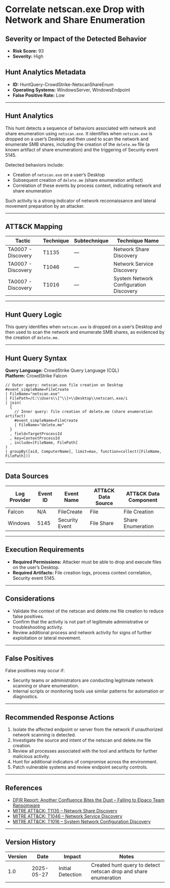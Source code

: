 # Correlate netscan.exe Drop with Network and Share Enumeration

## Severity or Impact of the Detected Behavior
- **Risk Score:** 93
- **Severity:** High

## Hunt Analytics Metadata

- **ID:** HuntQuery-CrowdStrike-NetscanShareEnum
- **Operating Systems:** WindowsServer, WindowsEndpoint
- **False Positive Rate:** Low

---

## Hunt Analytics

This hunt detects a sequence of behaviors associated with network and share enumeration using `netscan.exe`. It identifies when `netscan.exe` is dropped on a user’s Desktop and then used to scan the network and enumerate SMB shares, including the creation of the `delete.me` file (a known artifact of share enumeration) and the triggering of Security event 5145.

Detected behaviors include:

- Creation of `netscan.exe` on a user’s Desktop
- Subsequent creation of `delete.me` (share enumeration artifact)
- Correlation of these events by process context, indicating network and share enumeration

Such activity is a strong indicator of network reconnaissance and lateral movement preparation by an attacker.

---

## ATT&CK Mapping

| Tactic                        | Technique   | Subtechnique | Technique Name                                 |
|------------------------------|-------------|--------------|-----------------------------------------------|
| TA0007 - Discovery           | T1135       | —            | Network Share Discovery                       |
| TA0007 - Discovery           | T1046       | —            | Network Service Discovery                     |
| TA0007 - Discovery           | T1016       | —            | System Network Configuration Discovery        |

---

## Hunt Query Logic

This query identifies when `netscan.exe` is dropped on a user’s Desktop and then used to scan the network and enumerate SMB shares, as evidenced by the creation of `delete.me`.

---

## Hunt Query Syntax

**Query Language:** CrowdStrike Query Language (CQL)  
**Platform:** CrowdStrike Falcon

```fql
// Outer query: netscan.exe file creation on Desktop    
#event_simpleName=FileCreate    
| FileName="netscan.exe"    
| FilePath=/C:\\Users\\[^\\]+\\Desktop\\netscan\.exe/i     
| join(    
  {    
    // Inner query: file creation of delete.me (share enumeration artifact)    
    #event_simpleName=FileCreate    
    | FileName="delete.me"    
  }    
  , field=TargetProcessId    
  , key=ContextProcessId    
  , include=[FileName, FilePath]    
)    
| groupBy([aid, ComputerName], limit=max, function=collect([FileName, FilePath]))    
```

---

## Data Sources

| Log Provider | Event ID         | Event Name             | ATT&CK Data Source  | ATT&CK Data Component  |
|--------------|------------------|------------------------|---------------------|------------------------|
| Falcon       | N/A              | FileCreate             | File                | File Creation          |
| Windows      | 5145             | Security Event         | File Share          | Share Enumeration      |

---

## Execution Requirements

- **Required Permissions:** Attacker must be able to drop and execute files on the user’s Desktop.
- **Required Artifacts:** File creation logs, process context correlation, Security event 5145.

---

## Considerations

- Validate the context of the netscan and delete.me file creation to reduce false positives.
- Confirm that the activity is not part of legitimate administrative or troubleshooting activity.
- Review additional process and network activity for signs of further exploitation or lateral movement.

---

## False Positives

False positives may occur if:

- Security teams or administrators are conducting legitimate network scanning or share enumeration.
- Internal scripts or monitoring tools use similar patterns for automation or diagnostics.

---

## Recommended Response Actions

1. Isolate the affected endpoint or server from the network if unauthorized network scanning is detected.
2. Investigate the source and intent of the netscan and delete.me file creation.
3. Review all processes associated with the tool and artifacts for further malicious activity.
4. Hunt for additional indicators of compromise across the environment.
5. Patch vulnerable systems and review endpoint security controls.

---

## References

- [DFIR Report: Another Confluence Bites the Dust – Falling to Elpaco Team Ransomware](https://thedfirreport.com/2025/05/19/another-confluence-bites-the-dust-falling-to-elpaco-team-ransomware/#case-summary)
- [MITRE ATT&CK: T1135 – Network Share Discovery](https://attack.mitre.org/techniques/T1135/)
- [MITRE ATT&CK: T1046 – Network Service Discovery](https://attack.mitre.org/techniques/T1046/)
- [MITRE ATT&CK: T1016 – System Network Configuration Discovery](https://attack.mitre.org/techniques/T1016/)

---

## Version History

| Version | Date       | Impact            | Notes                                                                                      |
|---------|------------|-------------------|--------------------------------------------------------------------------------------------|
| 1.0     | 2025-05-27 | Initial Detection | Created hunt query to detect netscan drop and share enumeration |
